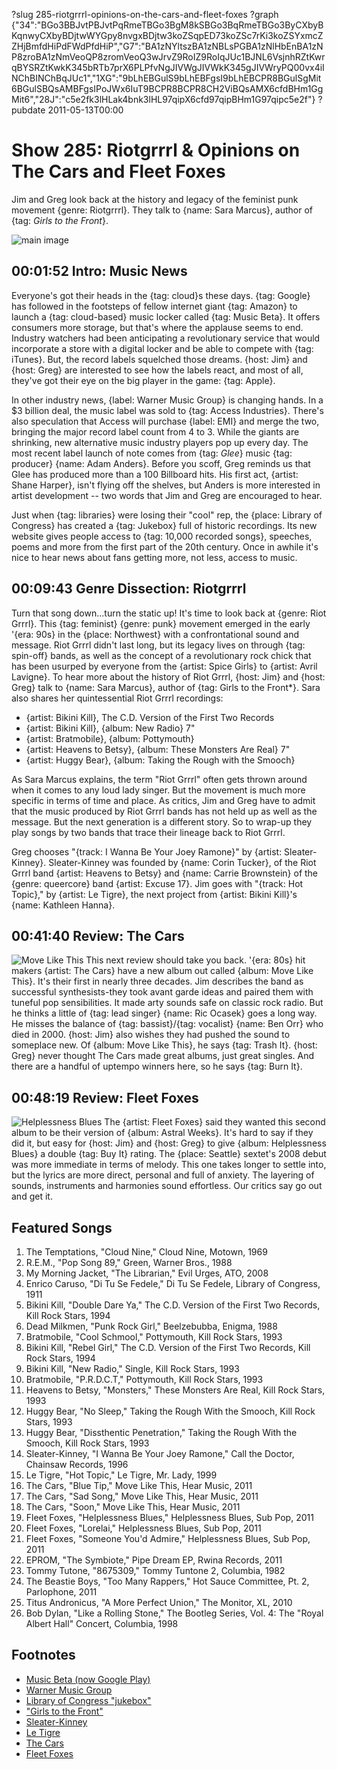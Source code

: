 ?slug 285-riotgrrrl-opinions-on-the-cars-and-fleet-foxes
?graph {"34":"BGo3BBJvtPBJvtPqRmeTBGo3BgM8kSBGo3BqRmeTBGo3ByCXbyBKqnwyCXbyBDjtwWYGpy8nvgxBDjtw3koZSqpED73koZSc7rKi3koZSYxmcZZHjBmfdHiPdFWdPfdHiP","G7":"BA1zNYltszBA1zNBLsPGBA1zNlHbEnBA1zNP8zroBA1zNmVeoQP8zromVeoQ3wJrvZ9RoIZ9RoIqJUc1BJNL6VsjnhRZtKwrqBYSRZtKwkK345bRTb7prX6PLPfvNgJIVWgJIVWkK345gJIVWryPQ00vx4iINChBINChBqJUc1","1XG":"9bLhEBGulS9bLhEBFgsI9bLhEBCPR8BGulSgMit6BGulSBQsAMBFgsIPoJWx6IuT9BCPR8BCPR8CH2ViBQsAMX6cfdBHm1GgMit6","28J":"c5e2fk3lHLak4bnk3lHL97qipX6cfd97qipBHm1G97qipc5e2f"}
?pubdate 2011-05-13T00:00

# Show 285: Riotgrrrl & Opinions on The Cars and Fleet Foxes
Jim and Greg look back at the history and legacy of the feminist punk movement {genre: Riotgrrrl}. They talk to {name: Sara Marcus}, author of {tag: *Girls to the Front*}.

![main image](https://static.soundopinions.org/images/2011/riotgrrrl.jpg)


## 00:01:52 Intro: Music News
Everyone's got their heads in the {tag: cloud}s these days. {tag: Google} has followed in the footsteps of fellow internet giant {tag: Amazon} to launch a {tag: cloud-based} music locker called {tag: Music Beta}. It offers consumers more storage, but that's where the applause seems to end. Industry watchers had been anticipating a revolutionary service that would incorporate a store with a digital locker and be able to compete with {tag: iTunes}. But, the record labels squelched those dreams. {host: Jim} and {host: Greg} are interested to see how the labels react, and most of all, they've got their eye on the big player in the game: {tag: Apple}.

In other industry news, {label: Warner Music Group} is changing hands. In a $3 billion deal, the music label was sold to {tag: Access Industries}. There's also speculation that Access will purchase {label: EMI} and merge the two, bringing the major record label count from 4 to 3. While the giants are shrinking, new alternative music industry players pop up every day. The most recent label launch of note comes from {tag: *Glee*} music {tag: producer} {name: Adam Anders}. Before you scoff, Greg reminds us that Glee has produced more than a 100 Billboard hits. His first act, {artist: Shane Harper}, isn't flying off the shelves, but Anders is more interested in artist development -- two words that Jim and Greg are encouraged to hear.

Just when {tag: libraries} were losing their "cool" rep, the {place: Library of Congress} has created a {tag: Jukebox} full of historic recordings. Its new website gives people access to {tag: 10,000 recorded songs}, speeches, poems and more from the first part of the 20th century. Once in awhile it's nice to hear news about fans getting more, not less, access to music.

## 00:09:43 Genre Dissection: Riotgrrrl
Turn that song down...turn the static up! It's time to look back at {genre: Riot Grrrl}. This {tag: feminist} {genre: punk} movement emerged in the early '{era: 90s} in the {place: Northwest} with a confrontational sound and message. Riot Grrrl didn't last long, but its legacy lives on through {tag: spin-off} bands, as well as the concept of a revolutionary rock chick that has been usurped by everyone from the {artist: Spice Girls} to {artist: Avril Lavigne}. To hear more about the history of Riot Grrrl, {host: Jim} and {host: Greg} talk to {name: Sara Marcus}, author of {tag: Girls to the Front*}. Sara also shares her quintessential Riot Grrrl recordings:

- {artist: Bikini Kill}, The C.D. Version of the First Two Records
- {artist: Bikini Kill}, {album: New Radio} 7" 
- {artist: Bratmobile}, {album: Pottymouth}
- {artist: Heavens to Betsy}, {album: These Monsters Are Real} 7"
- {artist: Huggy Bear}, {album: Taking the Rough with the Smooch}

As Sara Marcus explains, the term "Riot Grrrl" often gets thrown around when it comes to any loud lady singer. But the movement is much more specific in terms of time and place. As critics, Jim and Greg have to admit that the music produced by Riot Grrrl bands has not held up as well as the message. But the next generation is a different story. So to wrap-up they play songs by two bands that trace their lineage back to Riot Grrrl.

Greg chooses "{track: I Wanna Be Your Joey Ramone}" by {artist: Sleater-Kinney}. Sleater-Kinney was founded by {name: Corin Tucker}, of the Riot Grrrl band {artist: Heavens to Betsy} and {name: Carrie Brownstein} of the {genre: queercore} band {artist: Excuse 17}. Jim goes with "{track: Hot Topic}," by {artist: Le Tigre}, the next project from {artist: Bikini Kill}'s {name: Kathleen Hanna}.

## 00:41:40 Review: The Cars
![Move Like This](https://static.soundopinions.org/assets/285/1XG0.jpg)
This next review should take you back. '{era: 80s} hit makers {artist: The Cars} have a new album out called {album: Move Like This}. It's their first in nearly three decades. Jim describes the band as successful synthesists-they took avant garde ideas and paired them with tuneful pop sensibilities. It made arty sounds safe on classic rock radio. But he thinks a little of {tag: lead singer} {name: Ric Ocasek} goes a long way. He misses the balance of {tag: bassist}/{tag: vocalist} {name: Ben Orr} who died in 2000. {host: Jim} also wishes they had pushed the sound to someplace new. Of {album: Move Like This}, he says {tag: Trash It}. {host: Greg} never thought The Cars made great albums, just great singles. And there are a handful of uptempo winners here, so he says {tag: Burn It}.

## 00:48:19 Review: Fleet Foxes
![Helplessness Blues](https://static.soundopinions.org/assets/285/28J0.jpg)
The {artist: Fleet Foxes} said they wanted this second album to be their version of {album: Astral Weeks}. It's hard to say if they did it, but easy for {host: Jim} and {host: Greg} to give {album: Helplessness Blues} a double {tag: Buy It} rating. The {place: Seattle} sextet's 2008 debut was more immediate in terms of melody. This one takes longer to settle into, but the lyrics are more direct, personal and full of anxiety. The layering of sounds, instruments and harmonies sound effortless. Our critics say go out and get it.


## Featured Songs
1. The Temptations, "Cloud Nine," Cloud Nine, Motown, 1969
2. R.E.M., "Pop Song 89," Green, Warner Bros., 1988
3. My Morning Jacket, "The Librarian," Evil Urges, ATO, 2008
4. Enrico Caruso, "Di Tu Se Fedele," Di Tu Se Fedele, Library of Congress, 1911
5. Bikini Kill, "Double Dare Ya," The C.D. Version of the First Two Records, Kill Rock Stars, 1994
6. Dead Milkmen, "Punk Rock Girl," Beelzebubba, Enigma, 1988
7. Bratmobile, "Cool Schmool," Pottymouth, Kill Rock Stars, 1993
8. Bikini Kill, "Rebel Girl," The C.D. Version of the First Two Records, Kill Rock Stars, 1994
9. Bikini Kill, "New Radio," Single, Kill Rock Stars, 1993
10. Bratmobile, "P.R.D.C.T," Pottymouth, Kill Rock Stars, 1993
11. Heavens to Betsy, "Monsters," These Monsters Are Real, Kill Rock Stars, 1993
12. Huggy Bear, "No Sleep," Taking the Rough With the Smooch, Kill Rock Stars, 1993
13. Huggy Bear, "Dissthentic Penetration," Taking the Rough With the Smooch, Kill Rock Stars, 1993
14. Sleater-Kinney, "I Wanna Be Your Joey Ramone," Call the Doctor, Chainsaw Records, 1996 
15. Le Tigre, "Hot Topic," Le Tigre, Mr. Lady, 1999
16. The Cars, "Blue Tip," Move Like This, Hear Music, 2011
17. The Cars, "Sad Song," Move Like This, Hear Music, 2011
18. The Cars, "Soon," Move Like This, Hear Music, 2011
19. Fleet Foxes, "Helplessness Blues," Helplessness Blues, Sub Pop, 2011
20. Fleet Foxes, "Lorelai," Helplessness Blues, Sub Pop, 2011
21. Fleet Foxes, "Someone You'd Admire," Helplessness Blues, Sub Pop, 2011
22. EPROM, "The Symbiote," Pipe Dream EP, Rwina Records, 2011
23. Tommy Tutone, "8675309," Tommy Tuntone 2, Columbia, 1982
24. The Beastie Boys, "Too Many Rappers," Hot Sauce Committee, Pt. 2, Parlophone, 2011
25. Titus Andronicus, "A More Perfect Union," The Monitor, XL, 2010
26. Bob Dylan, "Like a Rolling Stone," The Bootleg Series, Vol. 4: The "Royal Albert Hall" Concert, Columbia, 1998


## Footnotes
- [Music Beta (now Google Play)](https://play.google.com/about/)
- [Warner Music Group](http://www.wmg.com/)
- [Library of Congress "jukebox"](http://www.loc.gov/jukebox/)
- ["Girls to the Front"](http://www.girlstothefront.com/)
- [Sleater-Kinney](http://www.sleater-kinney.com/home/)
- [Le Tigre](http://www.letigreworld.com/)
- [The Cars](http://thecars.org/main.html)
- [Fleet Foxes](http://www.fleetfoxes.com/)
